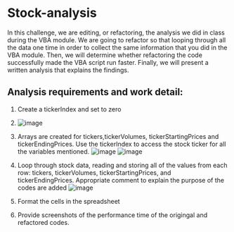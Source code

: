 # Stock-analysis
In this challenge, we are editing, or refactoring, the analysis we did in class during the VBA module. We are going to refactor so that looping through all the data one time in order to collect the same information that you did in the VBA module. Then, we will determine whether refactoring the code successfully made the VBA script run faster. Finally, we will present a written analysis that explains the findings.

## Analysis requirements and work detail:
1. Create a tickerIndex and set to zero
2. ![image](https://user-images.githubusercontent.com/98235755/157303919-aa680be2-2b05-462e-8dac-84f021bc218e.png)

3. Arrays are created for tickers,tickerVolumes, tickerStartingPrices and tickerEndingPrices. Use the tickerIndex to access the stock ticker for all the variables mentioned.
![image](https://user-images.githubusercontent.com/98235755/157303983-7c61bda4-3389-4ea5-9359-c264a0405417.png)
![image](https://user-images.githubusercontent.com/98235755/157304060-00f3f05e-a9df-4712-9ddc-54bc9e062315.png)

4. Loop through stock data, reading and storing all of the values from each row: tickers, tickerVolumes, tickerStartingPrices, and tickerEndingPrices. Appropriate comment to explain the purpose of the codes are added
![image](https://user-images.githubusercontent.com/98235755/157304124-3a042f50-3ec0-47e7-b14c-8e2f999d35a8.png)

5. Format the cells in the spreadsheet
7. Provide screenshots of the performance time of the origingal and refactored codes.
